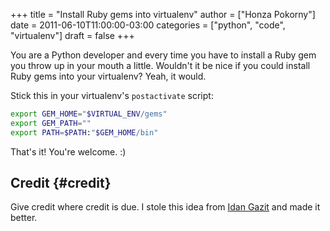 +++
title = "Install Ruby gems into virtualenv"
author = ["Honza Pokorny"]
date = 2011-06-10T11:00:00-03:00
categories = ["python", "code", "virtualenv"]
draft = false
+++

You are a Python developer and every time you have to install a Ruby gem you
throw up in your mouth a little. Wouldn't it be nice if you could install Ruby
gems into your virtualenv? Yeah, it would.

Stick this in your virtualenv's `postactivate` script:

```bash
export GEM_HOME="$VIRTUAL_ENV/gems"
export GEM_PATH=""
export PATH=$PATH:"$GEM_HOME/bin"
```

That's it! You're welcome. :)


## Credit {#credit}

Give credit where credit is due. I stole this idea from [Idan Gazit](http://twitter.com/idangazit) and
made it better.
